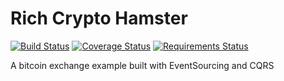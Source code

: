 Rich Crypto Hamster
===================

[![Build Status](https://travis-ci.org/sammyrulez/rich-crypto-hamster.svg?branch=master)](https://travis-ci.org/sammyrulez/rich-crypto-hamster) [![Coverage Status](https://coveralls.io/repos/sammyrulez/rich-crypto-hamster/badge.png?branch=master)](https://coveralls.io/r/sammyrulez/rich-crypto-hamster?branch=master)   [![Requirements Status](https://requires.io/github/sammyrulez/rich-crypto-hamster/requirements.png?branch=master)](https://requires.io/github/sammyrulez/rich-crypto-hamster/requirements/?branch=master)

A bitcoin exchange example built with EventSourcing and CQRS
